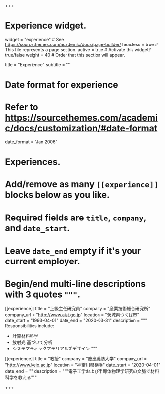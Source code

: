 +++
# Experience widget.
widget = "experience"  # See https://sourcethemes.com/academic/docs/page-builder/
headless = true  # This file represents a page section.
active = true  # Activate this widget? true/false
weight = 40  # Order that this section will appear.

title = "Experience"
subtitle = ""

# Date format for experience
#   Refer to https://sourcethemes.com/academic/docs/customization/#date-format
date_format = "Jan 2006"

# Experiences.
#   Add/remove as many `[[experience]]` blocks below as you like.
#   Required fields are `title`, `company`, and `date_start`.
#   Leave `date_end` empty if it's your current employer.
#   Begin/end multi-line descriptions with 3 quotes `"""`.
[[experience]]
  title = "上級主任研究員"
  company = "産業技術総合研究所"
  company_url = "http://www.aist.go.jp"
  location = "茨城県つくば市"
  date_start = "1993-04-01"
  date_end = "2020-03-31"
  description = """
  Responsibilities include:
  
  * 計算材料科学
  * 放射光 基づいて分析
  * システマティックマテリアルズデザイン
  """

[[experience]]
  title = "教授"
  company = "慶應義塾大学"
  company_url = "http://www.keio.ac.jp"
  location = "神奈川県横浜"
  date_start = "2020-04-01"
  date_end = ""
  description = """電子工学および半導体物理学研究の文脈で材料科学を教える"""

+++
